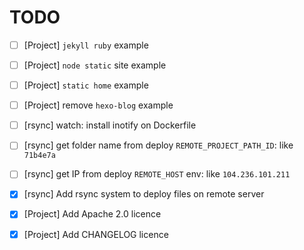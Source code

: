 # TODO

- [ ] [Project] `jekyll ruby` example
- [ ] [Project] `node static` site example
- [ ] [Project] `static home` example
- [ ] [Project] remove `hexo-blog` example
- [ ] [rsync] watch: install inotify on Dockerfile
- [ ] [rsync] get folder name from deploy `REMOTE_PROJECT_PATH_ID`: like `71b4e7a`
- [ ] [rsync] get IP from deploy `REMOTE_HOST` env: like `104.236.101.211`
- [X] [rsync] Add rsync system to deploy files on remote server
- [x] [Project] Add Apache 2.0 licence
- [x] [Project] Add CHANGELOG licence

